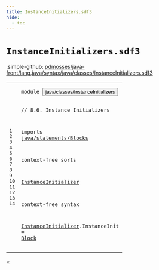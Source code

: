 ```yaml
---
title: InstanceInitializers.sdf3
hide:
  - toc
---
```


# `InstanceInitializers.sdf3`

:simple-github: [pdmosses/java-front/lang.java/syntax/java/classes/InstanceInitializers.sdf3]

[pdmosses/java-front/lang.java/syntax/java/classes/InstanceInitializers.sdf3]: https://github.com/pdmosses/java-front/blob/master/lang.java/syntax/java/classes/InstanceInitializers.sdf3 "The source file on GitHub"

<div class="sdf3"><table class="highlighttable"><tbody><tr><td class="linenos"><div class="linenodiv"><pre><span></span>1
2
3
4
5
6
7
8
9
10
11
12
13
14
</pre></div></td>
<td class="code"><pre><code><span class="keyword">module</span> <button class="modal-open" id="java/classes/InstanceInitializers_1_8" title="Multi-file references" data-urls="../ClassDeclarations.sdf3/#java/classes/InstanceInitializers_12_3 line 12; ../Main.sdf3/#java/classes/InstanceInitializers_10_3 line 10">java/classes/InstanceInitializers</button>

<span class="layout">// 8.6. Instance Initializers</span>

<span class="keyword">imports</span>
  <a href="../../statements/Blocks.sdf3/#java/statements/Blocks_1_8" id="java/statements/Blocks_6_3" title="Defined at ../../statements/Blocks.sdf3 line 1">java/statements/Blocks</a>

<span class="keyword">context-free sorts</span>

  <a href="../ClassDeclarations.sdf3/#InstanceInitializer_59_27" id="InstanceInitializer_10_3" title="Referenced at ../ClassDeclarations.sdf3 line 59">InstanceInitializer</a>

<span class="keyword">context-free syntax</span>

  <a href="../ClassDeclarations.sdf3/#InstanceInitializer_59_27" id="InstanceInitializer_14_3" title="Referenced at ../ClassDeclarations.sdf3 line 59">InstanceInitializer</a>.<span class="cons_Constructor"><span id="InstanceInit_14_23" title="Not referenced">InstanceInit</span></span> = <a href="../../statements/Blocks.sdf3/#Block_12_3" id="Block_14_38" title="Defined at ../../statements/Blocks.sdf3 line 12, 17">Block</a>
</code></pre></td></tr></tbody></table></div>

<div id="modal">
  <div id="modal-content">
    <span id="modal-close">&times;</span>
    <h2 id="modal-h2"></h2>
    <p  id="modal-p"></p>
    <ul id="modal-ul"></ul>
  </div>
</div>
